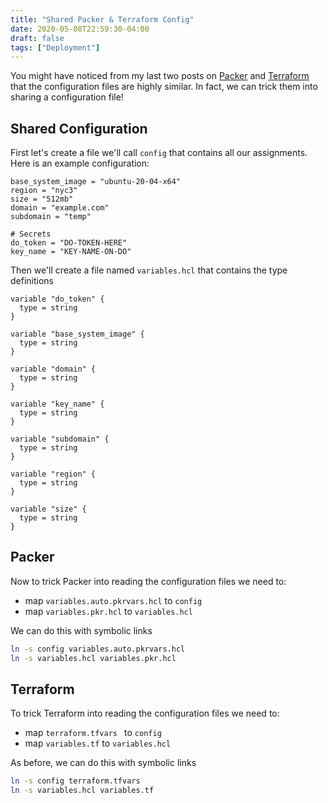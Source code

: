 ```yaml
---
title: "Shared Packer & Terraform Config"
date: 2020-05-08T22:59:30-04:00
draft: false
tags: ["Deployment"]
---
```


You might have noticed from my last two posts on [Packer](https://brandonrozek.com/blog/snapshotswithpacker/) and [Terraform](https://brandonrozek.com/blog/autodeployterraform/) that the configuration files are highly similar. In fact, we can trick them into sharing a configuration file!

## Shared Configuration

First let's create a file we'll call `config` that contains all our assignments. Here is an example configuration:

```
base_system_image = "ubuntu-20-04-x64"
region = "nyc3"
size = "512mb"
domain = "example.com"
subdomain = "temp"

# Secrets
do_token = "DO-TOKEN-HERE"
key_name = "KEY-NAME-ON-DO"
```

Then we'll create a file named `variables.hcl` that contains the type definitions

```
variable "do_token" {
  type = string
}

variable "base_system_image" {
  type = string
}

variable "domain" {
  type = string
}

variable "key_name" {
  type = string
}

variable "subdomain" {
  type = string
}

variable "region" {
  type = string
}

variable "size" {
  type = string
}
```

## Packer

Now to trick Packer into reading the configuration files we need to:

- map `variables.auto.pkrvars.hcl` to `config`
- map `variables.pkr.hcl` to `variables.hcl`

We can do this with symbolic links

```bash
ln -s config variables.auto.pkrvars.hcl
ln -s variables.hcl variables.pkr.hcl
```

## Terraform

To trick Terraform into reading the configuration files we need to:

- map `terraform.tfvars ` to `config`
- map `variables.tf` to `variables.hcl`

As before, we can do this with symbolic links

```bash
ln -s config terraform.tfvars
ln -s variables.hcl variables.tf
```

